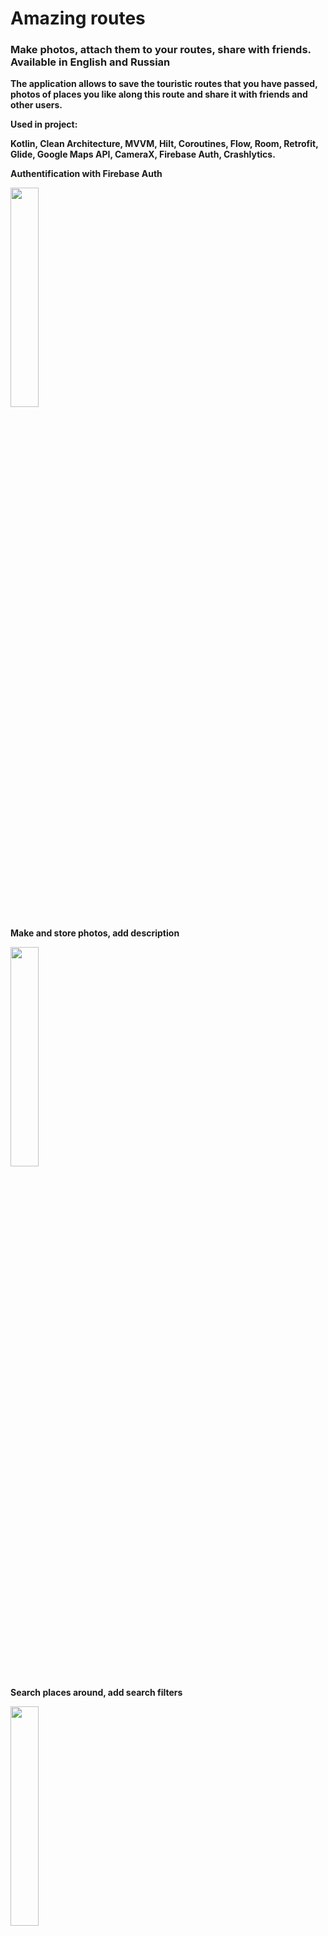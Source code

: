 # Amazing routes
### Make photos, attach them to your routes, share with friends. Available in English and Russian

**The application allows to save the touristic routes that you have passed, photos
of places you like along this route and share it with friends and
other users.**

**Used in project:**

**Kotlin, Clean Architecture, MVVM, Hilt, Coroutines, Flow,
Room, Retrofit, Glide, Google Maps API, CameraX, Firebase
Auth, Crashlytics.**

**Authentification with Firebase Auth**

<p align="left">
<img src="https://user-images.githubusercontent.com/118269028/216836609-4057e575-52b2-4edb-8e18-530401779cc0.jpg" width=30% height=30%>
 </p>


**Make and store photos, add description**

<p align="left">
<img src="https://user-images.githubusercontent.com/118269028/216836612-aa3b0373-7566-42bd-a763-ba1462debca4.jpg" width=30% height=30%>
 </p>


**Search places around, add search filters**


<p align="left">
<img src="https://user-images.githubusercontent.com/118269028/216836614-e99039d5-f4b2-4fc5-8214-1700f8344f92.jpg" width=30% height=30%>
 </p>


